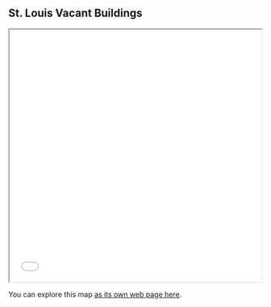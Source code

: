 ## St. Louis Vacant Buildings


<iframe src="layout_test.html" height="500" width="500"></iframe>

You can explore this map [as its own web page here](Ithaca-map.html).
